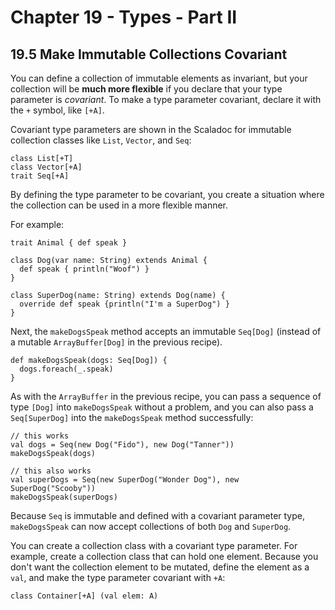 # Chapter 19 - Types - Part II

## 19.5 Make Immutable Collections Covariant
You can define a collection of immutable elements as invariant, but your collection will be **much more flexible** if you declare that your type parameter is *covariant*. To make a type parameter covariant, declare it with the `+` symbol, like `[+A]`.

Covariant type parameters are shown in the Scaladoc for immutable collection classes like `List`, `Vector`, and `Seq`:
```
class List[+T]
class Vector[+A]
trait Seq[+A]
```
By defining the type parameter to be covariant, you create a situation where the collection can be used in a more flexible manner.

For example:
```
trait Animal { def speak }

class Dog(var name: String) extends Animal {
  def speak { println("Woof") }
}

class SuperDog(name: String) extends Dog(name) {
  override def speak {println("I'm a SuperDog") }
}
```
Next, the `makeDogsSpeak` method accepts an immutable `Seq[Dog]` (instead of a mutable `ArrayBuffer[Dog]` in the previous recipe).

```
def makeDogsSpeak(dogs: Seq[Dog]) {
  dogs.foreach(_.speak)
}
```
As with the `ArrayBuffer` in the previous recipe, you can pass a sequence of type `[Dog]` into `makeDogsSpeak` without a problem, and you can also pass a `Seq[SuperDog]` into the `makeDogsSpeak` method successfully:
```
// this works
val dogs = Seq(new Dog("Fido"), new Dog("Tanner"))
makeDogsSpeak(dogs)

// this also works
val superDogs = Seq(new SuperDog("Wonder Dog"), new SuperDog("Scooby"))
makeDogsSpeak(superDogs)
```

Because `Seq` is immutable and defined with a covariant parameter type, `makeDogsSpeak` can now accept collections of both `Dog` and `SuperDog`.

You can create a collection class with a covariant type parameter.
For example, create a collection class that can hold one element. Because you don't want the collection element to be mutated, define the element as a `val`, and make the type parameter covariant with `+A`:
```
class Container[+A] (val elem: A)
```
